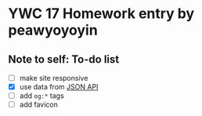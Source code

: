 # YWC 17 Homework entry by peawyoyoyin

## Note to self: To-do list
 - [ ] make site responsive
 - [x] use data from [JSON API](https://panjs.com/ywc.json)
 - [ ] add `og:*` tags
 - [ ] add favicon
